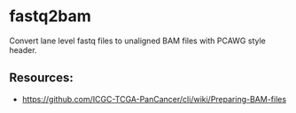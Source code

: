 # fastq2bam
Convert lane level fastq files to unaligned BAM files with PCAWG style header.

## Resources:
* https://github.com/ICGC-TCGA-PanCancer/cli/wiki/Preparing-BAM-files
